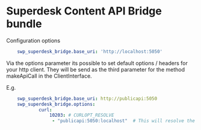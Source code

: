 Superdesk Content API Bridge bundle
==========

Configuration options

```yml
    swp_superdesk_bridge.base_uri: 'http://localhost:5050'
```

Via the options parameter its possible to set default options / headers for 
your http client. They will be send as the third parameter for the method
makeApiCall in the ClientInterface.

E.g.

```yml
    swp_superdesk_bridge.base_uri: http://publicapi:5050
    swp_superdesk_bridge.options:
            curl:
                10203: # CURLOPT_RESOLVE
                 - "publicapi:5050:localhost"  # This will resolve the host publicapi to your localhost 
```
